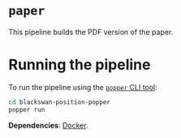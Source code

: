 # `paper`

This pipeline builds the PDF version of the paper.

# Running the pipeline

To run the pipeline using the [`popper` CLI 
tool](https://github.com/systemslab/popper):

```bash
cd blackswan-position-popper
popper run
```

**Dependencies**: [Docker](https://docker.com).
